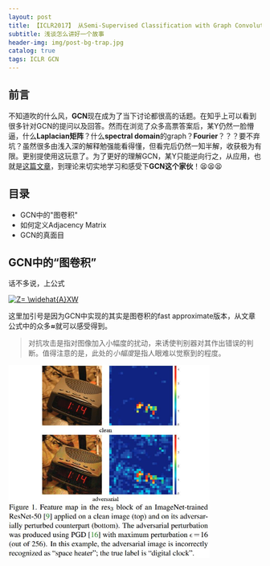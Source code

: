 ```yaml
---
layout: post
title: 【ICLR2017】 从Semi-Supervised Classification with Graph Convolutional Networks谈如何使用GCN
subtitle: 浅谈怎么讲好一个故事
header-img: img/post-bg-trap.jpg 
catalog: true
tags: ICLR GCN
---
```


## 前言
不知道吹的什么风，<strong>GCN</strong>现在成为了当下讨论都很高的话题。在知乎上可以看到很多针对GCN的提问以及回答。然而在浏览了众多高票答案后，某Y仍然一脸懵逼，什么<strong>Laplacian矩阵</strong>？什么<strong>spectral domain</strong>的graph？<strong>Fourier</strong>？？？要不弃坑？虽然很多由浅入深的解释勉强能看得懂，但看完后仍然一知半解，收获极为有限。更别提使用这玩意了。为了更好的理解GCN，某Y只能逆向行之，从应用，也就是[这篇文章](https://openreview.net/pdf?id=SJU4ayYgl)，到理论来切实地学习和感受下<strong>GCN这个家伙</strong>！😫😫😫

## 目录
* GCN中的"图卷积"
* 如何定义Adjacency Matrix
* GCN的真面目

## GCN中的“图卷积”
话不多说，上公式

<a href="https://www.codecogs.com/eqnedit.php?latex=Z=&space;\widehat{A}XW" target="_blank"><img src="https://latex.codecogs.com/gif.latex?Z=&space;\widehat{A}XW" title="Z= \widehat{A}XW" /></a>



这里加引号是因为GCN中实现的其实是图卷积的fast approximate版本，从文章公式中的众多<strong>≈</strong>就可以感受得到。


<blockquote>对抗攻击是指对图像加入小幅度的扰动，来诱使判别器对其作出错误的判断。值得注意的是，此处的<em>小幅度</em>是指人眼难以觉察到的程度。</blockquote>
<img src="/img/post-fd-example.jpg" width="400"/>
